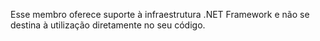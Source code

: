 Esse membro oferece suporte à infraestrutura .NET Framework e não se destina à utilização diretamente no seu código.